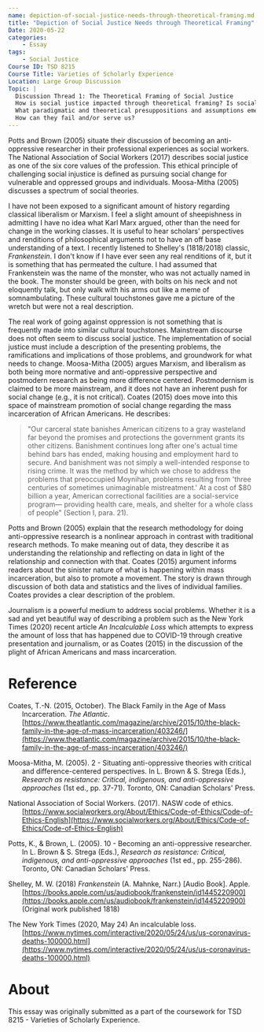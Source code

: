 ```yaml
---
name: depiction-of-social-justice-needs-through-theoretical-framing.md
title: "Depiction of Social Justice Needs through Theoretical Framing"
Date: 2020-05-22  
categories:
    - Essay
tags:
    - Social Justice
Course ID: TSD 8215  
Course Title: Varieties of Scholarly Experience  
Location: Large Group Discussion  
Topic: | 
  Discussion Thread 1: The Theoretical Framing of Social Justice  
  How is social justice impacted through theoretical framing? Is social justice an inherent component of transformative inquiry? Why or why not?
  What paradigmatic and theoretical presuppositions and assumptions emerge through the Coates article; how does theory contribute to lived realities and policies in this article; and are there any new theoretical perspectives that emerge through this article?
  How can they fail and/or serve us?
---
```


Potts and Brown (2005) situate their discussion of becoming an anti-oppressive researcher in their professional experiences as social workers. The National Association of Social Workers (2017) describes social justice as one of the six core values of the profession. This ethical principle of challenging social injustice is defined as pursuing social change for vulnerable and oppressed groups and individuals. Moosa-Mitha (2005) discusses a spectrum of social theories. 

I have not been exposed to a significant amount of history regarding classical liberalism or Marxism. I feel a slight amount of sheepishness in admitting I have no idea what Karl Marx argued, other than the need for change in the working classes. It is useful to hear scholars' perspectives and renditions of philosophical arguments not to have an off base understanding of a text.  I recently listened to Shelley's (1818/2018) classic, _Frankenstein_. I don't know if I have ever seen any real renditions of it, but it is something that has permeated the culture. I had assumed that Frankenstein was the name of the monster, who was not actually named in the book. The monster should be green, with bolts on his neck and not eloquently talk, but only walk with his arms out like a meme of somnambulating. These cultural touchstones gave me a picture of the wretch but were not a real description.

The real work of going against oppression is not something that is frequently made into similar cultural touchstones. Mainstream discourse does not often seem to discuss social justice. The implementation of social justice must include a description of the presenting problems, the ramifications and implications of those problems, and groundwork for what needs to change.  Moosa-Mitha (2005) argues Marxism, and liberalism as both being more normative and anti-oppressive perspective and postmodern research as being more difference centered. Postmodernism is claimed to be more mainstream, and it does not have an inherent push for social change (e.g., it is not critical). Coates (2015) does move into this space of mainstream promotion of social change regarding the mass incarceration of African Americans.  He describes:

> "Our carceral state banishes American citizens to a gray wasteland far beyond the promises and protections the government grants its other citizens. Banishment continues long after one's actual time behind bars has ended, making housing and employment hard to secure. And banishment was not simply a well-intended response to rising crime. It was the method by which we chose to address the problems that preoccupied Moynihan, problems resulting from 'three centuries of sometimes unimaginable mistreatment.' At a cost of $80 billion a year, American correctional facilities are a social-service program— providing health care, meals, and shelter for a whole class of people" (Section I, para. 21). 

Potts and Brown (2005) explain that the research methodology for doing anti-oppressive research is a nonlinear approach in contrast with traditional research methods. To make meaning out of data, they describe it as understanding the relationship and reflecting on data in light of the relationship and connection with that. Coates (2015) argument informs readers about the sinister nature of what is happening within mass incarceration, but also to promote a movement. The story is drawn through discussion of both data and statistics and the lives of individual families.  Coates provides a clear description of the problem. 

Journalism is a powerful medium to address social problems. Whether it is a sad and yet beautiful way of describing a problem such as the New York Times (2020) recent article _An Incalculable Loss_  which attempts to express the amount of loss that has happened due to COVID-19 through creative presentation and journalism, or as Coates (2015) in the discussion of the plight of African Americans and mass incarceration. 


# Reference

<div style="margin: 0 0 0 2em; text-indent: -2em;" markdown="1">

Coates, T.-N. (2015, October). The Black Family in the Age of Mass Incarceration. _The Atlantic_. [https://www.theatlantic.com/magazine/archive/2015/10/the-black-family-in-the-age-of-mass-incarceration/403246/](https://www.theatlantic.com/magazine/archive/2015/10/the-black-family-in-the-age-of-mass-incarceration/403246/)

Moosa-Mitha, M. (2005). 2 - Situating anti-oppressive theories with critical and difference-centered perspectives. In L. Brown & S. Strega (Eds.), _Research as resistance: Critical, indigenous, and anti-oppressive approaches_ (1st ed., pp. 37-71). Toronto, ON: Canadian Scholars' Press.

National Association of Social Workers. (2017). NASW code of ethics. [https://www.socialworkers.org/About/Ethics/Code-of-Ethics/Code-of-Ethics-English](https://www.socialworkers.org/About/Ethics/Code-of-Ethics/Code-of-Ethics-English)

Potts, K., & Brown, L. (2005). 10 - Becoming an anti-oppressive researcher. In L. Brown & S. Strega (Eds.), _Research as resistance: Critical, indigenous, and anti-oppressive approaches_ (1st ed., pp. 255-286). Toronto, ON: Canadian Scholars' Press.

Shelley, M. W. (2018) _Frankenstein_ (A. Mahnke, Narr.) [Audio Book]. Apple. [https://books.apple.com/us/audiobook/frankenstein/id1445220900](https://books.apple.com/us/audiobook/frankenstein/id1445220900) (Original work published 1818)

The New York Times (2020, May 24) An incalculable loss. [https://www.nytimes.com/interactive/2020/05/24/us/us-coronavirus-deaths-100000.html](https://www.nytimes.com/interactive/2020/05/24/us/us-coronavirus-deaths-100000.html)

</div>

# About

This essay was originally submitted as a part of the coursework for TSD 8215 - Varieties of Scholarly Experience.